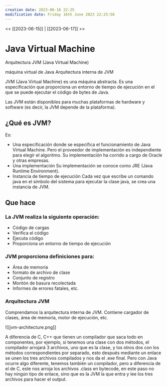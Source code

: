 ```yaml
---
creation date: 2023-06-16 22:25
modification date: Friday 16th June 2023 22:25:58
---
```


<< [[2023-06-15]] | [[2023-06-17]] >>

# Java Virtual Machine

Arquitectura JVM (Java Virtual Machine)

máquina virtual de Java
Arquitectura interna de JVM

JVM (Java Virtual Machine) es una máquina abstracta.  Es una especificación que proporciona un entorno de tiempo de ejecución en el que se puede ejecutar el código de bytes de Java.

Las JVM están disponibles para muchas plataformas de hardware y software (es decir, la JVM depende de la plataforma).

## ¿Qué es JVM?

Es:

- Una especificación donde se especifica el funcionamiento de Java Virtual Machine.  Pero el proveedor de implementación es independiente para elegir el algoritmo.  Su implementación ha corrido a cargo de Oracle y otras empresas.
- Una implementación Su implementación se conoce como JRE (Java Runtime Environment).
- Instancia de tiempo de ejecución Cada vez que escribe un comando java en el símbolo del sistema para ejecutar la clase java, se crea una instancia de JVM.

## Que hace

### La JVM realiza la siguiente operación:

- Código de cargas
- Verifica el código
- Ejecuta código
- Proporciona un entorno de tiempo de ejecución

### JVM proporciona definiciones para:

- Área de memoria
- formato de archivo de clase
- Conjunto de registro
- Montón de basura recolectada
- Informes de errores fatales, etc.

### Arquitectura JVM

Comprendamos la arquitectura interna de JVM.  Contiene cargador de clases, área de memoria, motor de ejecución, etc.

![[jvm-architecture.png]]


A diferencia de C, C++ que tienen un compilador que saca todo en componentes, por ejemplo, si tenemos una clase con dos métodos, el compilador arrojará 3 archivos, uno que es la clase, y los otros dos con los métodos correspondientes por separado, esto después mediante un enlace se unen los tres archivos compilados y nos da el .exe final. Pero con Java ocurre algo diferente, tenemos también un compilador, pero a diferencia de el de C, este nos arroja los archivos .class en bytecode, en este paso no hay ningún tipo de enlace, sino que es la JVM la que entra y lee los tres archivos para hacer el output.


